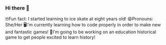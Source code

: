 ### Hi there 👋
🤓Fun fact: I started learning to ice skate at eight years old!
😄Pronouns: She/Her
🖥I'm currently learning how to code properly in order to make new and fantastic games!
📖I'm going to be working on an education historical game to get people excited to learn history!

<!--
**Speedrunmanlol1/Speedrunmanlol1** is a ✨ _special_ ✨ repository because its `README.md` (this file) appears on your GitHub profile.

Here are some ideas to get you started:

- 🔭 I’m currently working on ...
- 🌱 I’m currently learning ...
- 👯 I’m looking to collaborate on ...
- 🤔 I’m looking for help with ...
- 💬 Ask me about ...
- 📫 How to reach me: ...
- 😄 Pronouns: ...
- ⚡ Fun fact: ...
-->
